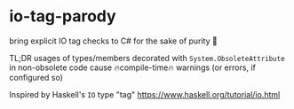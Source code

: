 # io-tag-parody
bring explicit IO tag checks to C# for the sake of purity 🦋

TL;DR usages of types/members decorated with `System.ObsoleteAttribute` in non-obsolete code cause 🔥compile-time🔥 warnings (or errors, if configured so)

Inspired by Haskell's `IO` type "tag" https://www.haskell.org/tutorial/io.html
